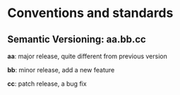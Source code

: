 # Conventions and standards

## Semantic Versioning: aa.bb.cc

**aa**: major release, quite different from previous version

**bb**: minor release, add a new feature

**cc**: patch release, a bug fix
